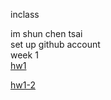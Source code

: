 inclass<p>
   im shun chen tsai<br>
   set up github account<br>
week 1<br>
  [hw1](https://serenetsai.github.io/example/week1/hw1.html)

  [hw1-2](https://serenetsai.github.io/example/week1-2/hw1-2)
